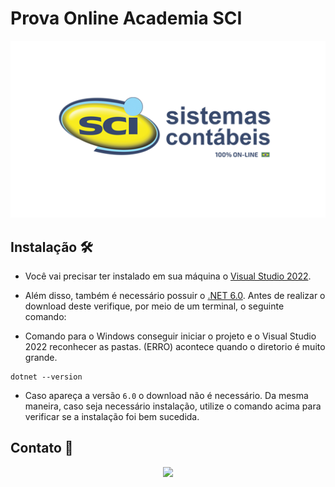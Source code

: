 # Prova Online Academia SCI

![SCI](https://github.com/KauaAmaral/SCI-Kaua-Amaral/blob/master/SCI.png)

## Instalação :hammer_and_wrench:

* Você vai precisar ter instalado em sua máquina o [Visual Studio 2022](https://visualstudio.microsoft.com/pt-br/downloads/).

* Além disso, também é necessário possuir o [.NET 6.0](https://dotnet.microsoft.com/en-us/download). Antes de realizar o download deste verifique, por meio de um terminal, o seguinte comando:
  
* Comando para o Windows conseguir iniciar o projeto e o Visual Studio 2022 reconhecer as pastas. (ERRO) acontece quando o diretorio é muito grande.

```
dotnet --version
```
  
* Caso apareça a versão `6.0` o download não é necessário. Da mesma maneira, caso seja necessário instalação, utilize o comando acima para verificar se a instalação foi bem sucedida.

## Contato :busts_in_silhouette:
<div align="center"> 
<a href="https://linktr.ee/kaua_amaral_area21" target="_blank"><img src="https://img.shields.io/badge/-Kauã Amaral-%230077B5?style=for-the-badge" target="_blank"></a>
<div>
